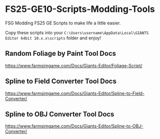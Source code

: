 # FS25-GE10-Scripts-Modding-Tools
FSG Modding FS25 GE Scripts to make life a little easier.  

Copy these scripts into your `C:\Users\username\AppData\Local\GIANTS Editor 64bit 10.x.x\scripts` folder and enjoy!

## Random Foliage by Paint Tool Docs 
https://www.farmsimgame.com/Docs/Giants-Editor/Foliage-Script/

## Spline to Field Converter Tool Docs
https://www.farmsimgame.com/Docs/Giants-Editor/Spline-to-Field-Converter/

## Spline to OBJ Converter Tool Docs
https://www.farmsimgame.com/Docs/Giants-Editor/Spline-to-OBJ-Converter/